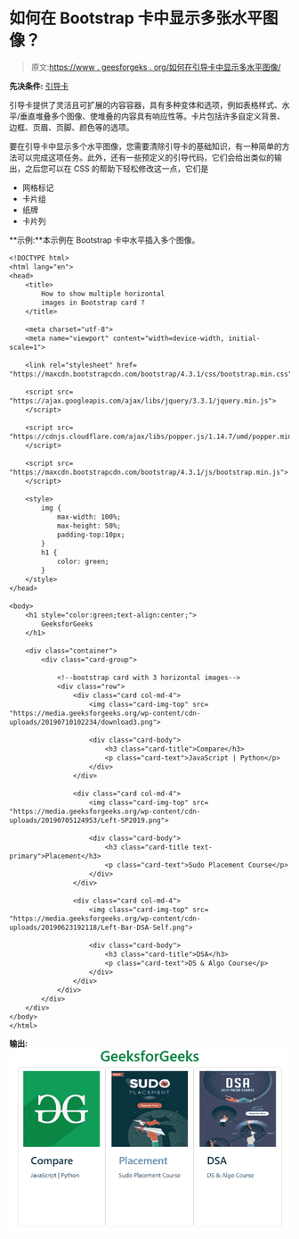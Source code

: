 # 如何在 Bootstrap 卡中显示多张水平图像？

> 原文:[https://www . geesforgeks . org/如何在引导卡中显示多水平图像/](https://www.geeksforgeeks.org/how-to-display-multiple-horizontal-images-in-bootstrap-card/)

**先决条件:** [引导卡](https://www.geeksforgeeks.org/bootstrap-4-cards/)

引导卡提供了灵活且可扩展的内容容器，具有多种变体和选项，例如表格样式、水平/垂直堆叠多个图像、使堆叠的内容具有响应性等。卡片包括许多自定义背景、边框、页眉、页脚、颜色等的选项。

要在引导卡中显示多个水平图像，您需要清除引导卡的基础知识，有一种简单的方法可以完成这项任务。此外，还有一些预定义的引导代码，它们会给出类似的输出，之后您可以在 CSS 的帮助下轻松修改这一点，它们是

*   网格标记
*   卡片组
*   纸牌
*   卡片列

**示例:**本示例在 Bootstrap 卡中水平插入多个图像。

```
<!DOCTYPE html> 
<html lang="en"> 
<head> 
    <title>
        How to show multiple horizontal
        images in Bootstrap card ?
    </title> 

    <meta charset="utf-8"> 
    <meta name="viewport" content="width=device-width, initial-scale=1"> 

    <link rel="stylesheet" href= 
"https://maxcdn.bootstrapcdn.com/bootstrap/4.3.1/css/bootstrap.min.css"> 

    <script src= 
"https://ajax.googleapis.com/ajax/libs/jquery/3.3.1/jquery.min.js"> 
    </script> 

    <script src= 
"https://cdnjs.cloudflare.com/ajax/libs/popper.js/1.14.7/umd/popper.min.js"> 
    </script> 

    <script src= 
"https://maxcdn.bootstrapcdn.com/bootstrap/4.3.1/js/bootstrap.min.js"> 
    </script> 

    <style>
        img {
            max-width: 100%;
            max-height: 50%;
            padding-top:10px;
        }
        h1 {
            color: green;
        }
    </style>
</head> 

<body> 
    <h1 style="color:green;text-align:center;"> 
        GeeksforGeeks 
    </h1> 

    <div class="container">
        <div class="card-group">

            <!--bootstrap card with 3 horizontal images-->
            <div class="row">
                <div class="card col-md-4">
                    <img class="card-img-top" src=
"https://media.geeksforgeeks.org/wp-content/cdn-uploads/20190710102234/download3.png">

                    <div class="card-body">
                        <h3 class="card-title">Compare</h3>
                        <p class="card-text">JavaScript | Python</p>
                    </div>
                </div>

                <div class="card col-md-4">
                    <img class="card-img-top" src=
"https://media.geeksforgeeks.org/wp-content/cdn-uploads/20190705124953/Left-SP2019.png">

                    <div class="card-body">
                        <h3 class="card-title text-primary">Placement</h3>
                        <p class="card-text">Sudo Placement Course</p>
                    </div>
                </div>

                <div class="card col-md-4">
                    <img class="card-img-top" src=
"https://media.geeksforgeeks.org/wp-content/cdn-uploads/20190623192118/Left-Bar-DSA-Self.png">

                    <div class="card-body">
                        <h3 class="card-title">DSA</h3>
                        <p class="card-text">DS & Algo Course</p>
                    </div>
                </div>
            </div>
        </div>
    </div>
</body>
</html>                    
```

**输出:**
![](img/b24f29082d9ec747113a7da4dd3e8ff5.png)